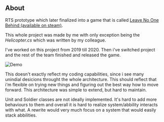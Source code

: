 ## About
RTS prototype which later finalized into a game that is called [Leave No One Behind (available on steam)](https://store.steampowered.com/app/1635350/Leave_No_One_Behind_Ia_Drang/). 

This whole project was made by me with only exception being the *Helicopter.cs* which was written by my colleague.

I've worked on this project from 2019 till 2020. Then i've switched project and the rest of the team finished and released the game.

![Demo](Demo.gif)

This doesn't exactly reflect my coding capabilities, since i see many unindial desicions throught the whole architecture. This should reflect that i'm flexible on trying new things and figuring out the best way how to move forward. This architecture was simple to extend, but hard to maintain. 

Unit and Soldier classes are not ideally implemented. It's hard to add more behaviours to them and overall it is hard to realize system/abbility interacts with what. A rewrite would very much focus on a system that would easily stack abbilities.